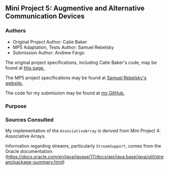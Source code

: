 Mini Project 5: Augmentive and Alternative Communication Devices
---

### Authors

- Original Project Author: Catie Baker
- MP5 Adaptation, Tests Author: Samuel Rebelsky
- Submission Author: Andrew Fargo

The original project specifications, including Catie Baker's code, may be found at [this page.](https://accessibilityeducation.github.io/assignments/AAC/AAC.html)

The MP5 project specifications may be found at [Samuel Rebelsky's website.](https://rebelsky.cs.grinnell.edu/Courses/CSC207/2024Fa/mps/mp05.html)

The code for my submission may be found at [my GitHub.](https://github.com/andrewfargo/AACNestedHW)

### Purpose

### Sources Consulted

My implementation of the `AssociativeArray` is derived from Mini Project 4: Associative Arrays.

Information regarding streams, particularly `StreamSupport`, comes from the Oracle documentation:
(https://docs.oracle.com/en/java/javase/17/docs/api/java.base/java/util/stream/package-summary.html)